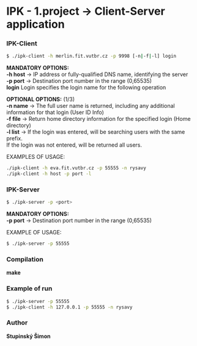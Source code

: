 # IPK - 1.project -> Client-Server application

### IPK-Client  
```sh
$ ./ipk-client -h merlin.fit.vutbr.cz -p 9998 [-n|-f|-l] login
```
**MANDATORY OPTIONS:**    
**-h     host** -> IP address or fully-qualified DNS name, identifying the server  
**-p     port** -> Destination port number in the range (0,65535)  
**login**  Login specifies the login name for the following operation  

**OPTIONAL OPTIONS:** (1/3)    
**-n     name** -> The full user name is returned, including any additional information for that login (User ID Info)  
**-f     file** -> Return home directory information for the specified login (Home directory)  
**-l     list** -> If the login was entered, will be searching users with the same prefix.  
               If the login was not entered, will be returned all users.  

EXAMPLES OF USAGE: 
```sh
./ipk-client -h eva.fit.vutbr.cz -p 55555 -n rysavy
./ipk-client -h host -p port -l
```

### IPK-Server
```sh
$ ./ipk-server -p <port>
```
**MANDATORY OPTIONS:**  
**-p     port** -> Destination port number in the range (0,65535)

EXAMPLE OF USAGE: 
```sh
$ ./ipk-server -p 55555 
```
### Compilation  
**make**

### Example of run  
```sh
$ ./ipk-server -p 55555 
$ ./ipk-client -h 127.0.0.1 -p 55555 -n rysavy
```
### Author  
**Stupinský Šimon**

